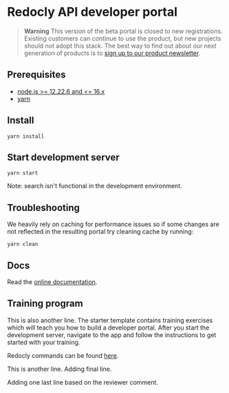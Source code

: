# Redocly API developer portal

> **Warning**
> This version of the beta portal is closed to new registrations. Existing
> customers can continue to use the product, but new projects should not adopt
> this stack. The best way to find out about our next generation of products is
> to [sign up to our product newsletter](https://redocly.com/product-updates/).

## Prerequisites

- [node.js >= 12.22.6 and <= 16.x](https://nodejs.org/en/)
- [yarn](https://yarnpkg.com/en/)

## Install

    yarn install

## Start development server

    yarn start

Note: search isn't functional in the development environment.

## Troubleshooting

We heavily rely on caching for performance issues so if some changes are not reflected in the resulting portal try cleaning cache by running:

    yarn clean

## Docs

Read the [online documentation](https://redoc.ly/docs/developer-portal/introduction/).

## Training program

This is also another line.
The starter template contains training exercises which will teach you how to build a developer portal.
After you start the development server, navigate to the app and follow the instructions to get started with your training.

Redocly commands can be found [here](https://redocly.com/docs/cli/commands/).

This is another line.
Adding final line.

Adding one last line based on the reviewer comment.

